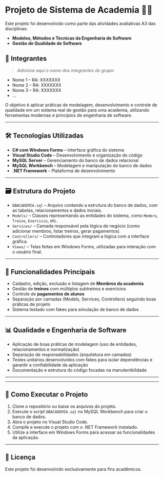 # Projeto de Sistema de Academia 🏋️‍♂️

Este projeto foi desenvolvido como parte das atividades avaliativas A3 das disciplinas:

- **Modelos, Métodos e Técnicas da Engenharia de Software**
- **Gestão de Qualidade de Software**

 ## 👥 Integrantes

> _Adicione aqui o nome dos integrantes do grupo:_

- Nome 1 – RA: XXXXXXX
- Nome 2 – RA: XXXXXXX
- Nome 3 – RA: XXXXXXX
- ...


O objetivo é aplicar práticas de modelagem, desenvolvimento e controle de qualidade em um sistema real de gestão para uma academia, utilizando ferramentas modernas e princípios de engenharia de software.

---

## 🛠️ Tecnologias Utilizadas

- **C# com Windows Forms** – Interface gráfica do sistema
- **Visual Studio Code** – Desenvolvimento e organização do código
- **MySQL Server** – Gerenciamento do banco de dados relacional
- **MySQL Workbench** – Modelagem e manipulação do banco de dados
- **.NET Framework** – Plataforma de desenvolvimento

---

## 🗃️ Estrutura do Projeto

- `DBACADEMIA.sql` – Arquivo contendo a estrutura do banco de dados, com as tabelas, relacionamentos e dados iniciais.
- `Models/` – Classes representando as entidades do sistema, como `Membro`, `Treino`, `Exercicio`, etc.
- `Services/` – Camada responsável pela lógica de negócio (como adicionar membros, listar treinos, gerar pagamentos).
- `Controllers/` – Controladores que integram a lógica com a interface gráfica.
- `Views/` – Telas feitas em Windows Forms, utilizadas para interação com o usuário final.

---

## 🎯 Funcionalidades Principais

- Cadastro, edição, exclusão e listagem de **Membros da academia**
- Gestão de **treinos** com múltiplos subtreinos e exercícios
- Controle de **pagamentos de alunos**
- Separação por camadas (Models, Services, Controllers) seguindo boas práticas de projeto
- Sistema testado com fakes para simulação de banco de dados

---

## 📊 Qualidade e Engenharia de Software

- Aplicação de boas práticas de modelagem (uso de entidades, relacionamentos e normalização)
- Separação de responsabilidades (arquitetura em camadas)
- Testes unitários desenvolvidos com fakes para isolar dependências e garantir a confiabilidade da aplicação
- Documentação e estrutura do código focadas na manutenibilidade

---


---

## 🚀 Como Executar o Projeto

1. Clone o repositório ou baixe os arquivos do projeto.
2. Execute o script `DBACADEMIA.sql` no MySQL Workbench para criar o banco de dados.
3. Abra o projeto no Visual Studio Code.
4. Compile e execute o projeto com o .NET Framework instalado.
5. Utilize a interface em Windows Forms para acessar as funcionalidades da aplicação.

---

## 📝 Licença

Este projeto foi desenvolvido exclusivamente para fins acadêmicos.


 
